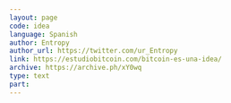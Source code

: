```yaml
---
layout: page
code: idea
language: Spanish
author: Entropy
author_url: https://twitter.com/ur_Entropy
link: https://estudiobitcoin.com/bitcoin-es-una-idea/
archive: https://archive.ph/xY0wq
type: text
part: 
---
```

